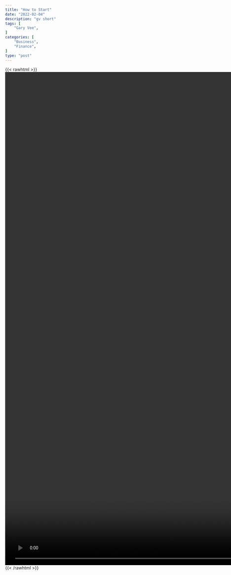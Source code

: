 ```yaml
---
title: "How to Start"
date: "2022-02-04"
description: "gv short"
tags: [
    "Gary Vee",
]
categories: [
    "Business",
    "Finance",
]
type: "post"
---
```

{{< rawhtml >}}
    <video style="height:40vh;width:auto" overflow="hidden" controls>
        <source src="https://clips.dev00ps.com/Gary_Vee/How_To_Get_Into_The_Social_Media_Game_Shorts.mp4" type="video/mp4"> 
    </video>
{{< /rawhtml >}}